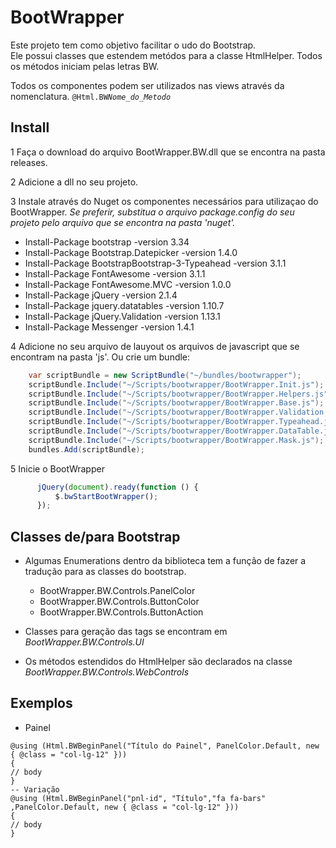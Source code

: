 # BootWrapper

Este projeto tem como objetivo facilitar o udo do Bootstrap.<br/>
Ele possui classes que estendem metódos para a classe HtmlHelper. Todos os métodos iniciam pelas letras BW.<br/>

Todos os componentes podem ser utilizados nas views através da nomenclatura.
<code>@Html.BW*Nome_do_Metodo*</code>

## Install

1 Faça o download do arquivo BootWrapper.BW.dll que se encontra na pasta releases.

2 Adicione a dll no seu projeto.

3 Instale através do Nuget os componentes necessários para utilizaçao do BootWrapper. *Se preferir, substitua o arquivo package.config do seu projeto pelo arquivo que se encontra na pasta 'nuget'.*
  * Install-Package bootstrap -version 3.34
  * Install-Package Bootstrap.Datepicker -version 1.4.0
  * Install-Package BootstrapBootstrap-3-Typeahead -version 3.1.1
  * Install-Package FontAwesome -version 3.1.1
  * Install-Package FontAwesome.MVC -version 1.0.0
  * Install-Package jQuery -version 2.1.4
  * Install-Package jquery.datatables -version 1.10.7
  * Install-Package jQuery.Validation -version 1.13.1
  * Install-Package Messenger -version 1.4.1

4 Adicione no seu arquivo de lauyout os arquivos de javascript que se encontram na pasta 'js'. Ou crie um bundle:
```C#
    var scriptBundle = new ScriptBundle("~/bundles/bootwrapper");
    scriptBundle.Include("~/Scripts/bootwrapper/BootWrapper.Init.js");
    scriptBundle.Include("~/Scripts/bootwrapper/BootWrapper.Helpers.js");
    scriptBundle.Include("~/Scripts/bootwrapper/BootWrapper.Base.js");
    scriptBundle.Include("~/Scripts/bootwrapper/BootWrapper.Validation.js");
    scriptBundle.Include("~/Scripts/bootwrapper/BootWrapper.Typeahead.js");
    scriptBundle.Include("~/Scripts/bootwrapper/BootWrapper.DataTable.js");            
    scriptBundle.Include("~/Scripts/bootwrapper/BootWrapper.Mask.js");
    bundles.Add(scriptBundle);
```

5 Inicie o BootWrapper
```javascript
      jQuery(document).ready(function () {
          $.bwStartBootWrapper();
      });
```
## Classes de/para  Bootstrap 
- Algumas Enumerations dentro da biblioteca tem a função de fazer a tradução para as classes do bootstrap.
  * BootWrapper.BW.Controls.PanelColor
  * BootWrapper.BW.Controls.ButtonColor
  * BootWrapper.BW.Controls.ButtonAction

- Classes para geração das tags se encontram em *BootWrapper.BW.Controls.UI*
- Os métodos estendidos do HtmlHelper são declarados na classe *BootWrapper.BW.Controls.WebControls*

## Exemplos
- Painel

```
@using (Html.BWBeginPanel("Título do Painel", PanelColor.Default, new { @class = "col-lg-12" }))
{
// body
}
-- Variação
@using (Html.BWBeginPanel("pnl-id", "Título","fa fa-bars" ,PanelColor.Default, new { @class = "col-lg-12" }))
{
// body
}
```
